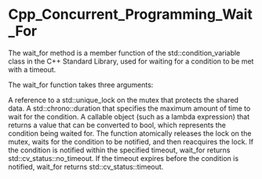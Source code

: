 # Cpp_Concurrent_Programming_Wait_For
The wait_for method is a member function of the std::condition_variable class in the C++ Standard Library, used for waiting for a condition to be met with a timeout.

The wait_for function takes three arguments:

A reference to a std::unique_lock on the mutex that protects the shared data.
A std::chrono::duration that specifies the maximum amount of time to wait for the condition.
A callable object (such as a lambda expression) that returns a value that can be converted to bool, which represents the condition being waited for.
The function atomically releases the lock on the mutex, waits for the condition to be notified, 
and then reacquires the lock. If the condition is notified within the specified timeout, wait_for returns std::cv_status::no_timeout. 
If the timeout expires before the condition is notified, wait_for returns std::cv_status::timeout.
